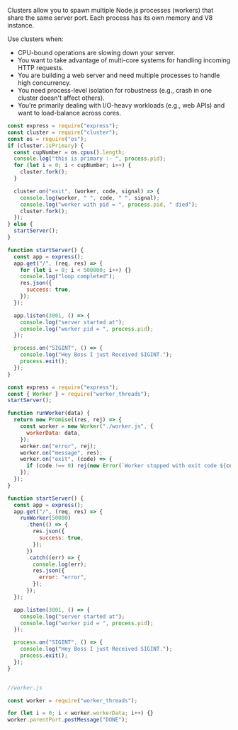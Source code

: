 Clusters allow you to spawn multiple Node.js processes (workers) that share the same server port. Each process has its own memory and V8 instance.

Use clusters when:
- CPU-bound operations are slowing down your server.
- You want to take advantage of multi-core systems for handling incoming HTTP requests.
- You are building a web server and need multiple processes to handle high concurrency.
- You need process-level isolation for robustness (e.g., crash in one cluster doesn't affect others).
- You’re primarily dealing with I/O-heavy workloads (e.g., web APIs) and want to load-balance across cores.

```javascript
const express = require("express");
const cluster = require("cluster");
const os = require("os");
if (cluster.isPrimary) {
  const cupNumber = os.cpus().length;
  console.log("this is primary :- ", process.pid);
  for (let i = 0; i < cupNumber; i++) {
    cluster.fork();
  }

  cluster.on("exit", (worker, code, signal) => {
    console.log(worker, " ", code, " ", signal);
    console.log("worker with pid = ", process.pid, " died");
    cluster.fork();
  });
} else {
  startServer();
}

function startServer() {
  const app = express();
  app.get("/", (req, res) => {
    for (let i = 0; i < 500000; i++) {}
    console.log("loop completed");
    res.json({
      success: true,
    });
  });

  app.listen(3001, () => {
    console.log("server started at");
    console.log("worker pid = ", process.pid);
  });

  process.on("SIGINT", () => {
    console.log("Hey Boss I just Received SIGINT.");
    process.exit();
  });
}

```

```javascript
const express = require("express");
const { Worker } = require("worker_threads");
startServer();

function runWorker(data) {
  return new Promise((res, rej) => {
    const worker = new Worker("./worker.js", {
      workerData: data,
    });
    worker.on("error", rej);
    worker.on("message", res);
    worker.on("exit", (code) => {
      if (code !== 0) rej(new Error(`Worker stopped with exit code ${code}`));
    });
  });
}

function startServer() {
  const app = express();
  app.get("/", (req, res) => {
    runWorker(50000)
      .then(() => {
        res.json({
          success: true,
        });
      })
      .catch((err) => {
        console.log(err);
        res.json({
          error: "error",
        });
      });
  });

  app.listen(3001, () => {
    console.log("server started at");
    console.log("worker pid = ", process.pid);
  });

  process.on("SIGINT", () => {
    console.log("Hey Boss I just Received SIGINT.");
    process.exit();
  });
}


//worker.js

const worker = require("worker_threads");

for (let i = 0; i < worker.workerData; i++) {}
worker.parentPort.postMessage("DONE");
```